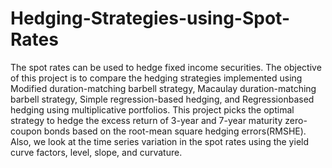 # Hedging-Strategies-using-Spot-Rates

The spot rates can be used to hedge fixed income securities. The objective of this project is to
compare the hedging strategies implemented using Modified duration-matching barbell strategy,
Macaulay duration-matching barbell strategy, Simple regression-based hedging, and Regressionbased
hedging using multiplicative portfolios. This project picks the optimal strategy to hedge the
excess return of 3-year and 7-year maturity zero-coupon bonds based on the root-mean square
hedging errors(RMSHE). Also, we look at the time series variation in the spot rates using the yield
curve factors, level, slope, and curvature.

